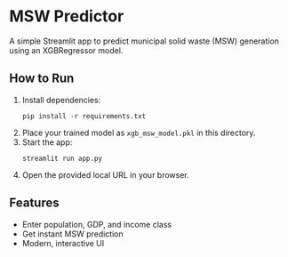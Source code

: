 # MSW Predictor

A simple Streamlit app to predict municipal solid waste (MSW) generation using an XGBRegressor model.

## How to Run

1. Install dependencies:
   ```
   pip install -r requirements.txt
   ```
2. Place your trained model as `xgb_msw_model.pkl` in this directory.
3. Start the app:
   ```
   streamlit run app.py
   ```
4. Open the provided local URL in your browser.

## Features

- Enter population, GDP, and income class
- Get instant MSW prediction
- Modern, interactive UI 